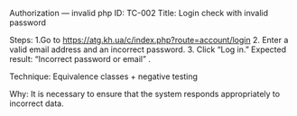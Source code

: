 Authorization — invalid php
ID: TC-002
Title: Login check with invalid password

Steps:
1.Go to https://atg.kh.ua/c/index.php?route=account/login
2. Enter a valid email address and an incorrect password.
3. Click “Log in.”
Expected result: “Incorrect password or email” .

Technique: Equivalence classes + negative testing

Why: It is necessary to ensure that the system responds appropriately to incorrect data.
